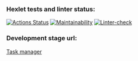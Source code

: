 ### Hexlet tests and linter status:
[![Actions Status](https://github.com/VVtatarinoff/python-project-lvl4/workflows/hexlet-check/badge.svg)](https://github.com/VVtatarinoff/python-project-lvl4/actions)
[![Maintainability](https://api.codeclimate.com/v1/badges/789a4c8d67e882385320/maintainability)](https://codeclimate.com/github/VVtatarinoff/python-project-lvl4/maintainability)
[![Linter-check](https://github.com/VVtatarinoff/python-project-lvl4/actions/workflows/linter.yml/badge.svg)](https://github.com/VVtatarinoff/python-project-lvl4/actions/workflows/linter.yml)

### Development stage url:
[Task manager](https://ancient-gorge-78100.herokuapp.com/)
